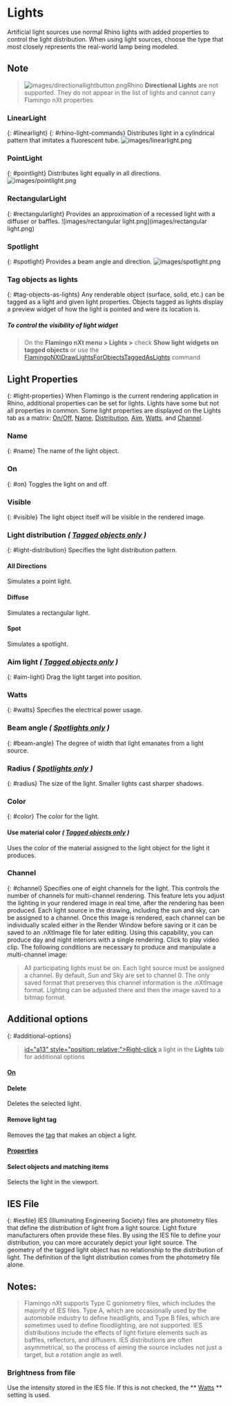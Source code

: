 ---
---


# Lights
Artificial light sources use normal Rhino lights with added properties to control the light distribution. When using light sources, choose the type that most closely represents the real-world lamp being modeled.

## Note

>![images/directionallightbutton.png](images/directionallightbutton.png)Rhino **Directional Lights** are not supported. They do not appear in the list of lights and cannot carry Flamingo nXt properties.

### LinearLight
{: #linearlight}
{: #rhino-light-commands}
Distributes light in a cylindrical pattern that imitates a fluorescent tube.
![images/linearlight.png](images/linearlight.png)

### PointLight
{: #pointlight}
Distributes light equally in all directions.
![images/pointlight.png](images/pointlight.png)

### RectangularLight
{: #rectangularlight}
Provides an approximation of a recessed light with a diffuser or baffles.
![images/rectangular light.png](images/rectangular light.png)

### Spotlight
{: #spotlight}
Provides a beam angle and direction.
![images/spotlight.png](images/spotlight.png)

### Tag objects as lights
{: #tag-objects-as-lights}
Any renderable object (surface, solid, etc.) can be tagged as a light and given light properties.
Objects tagged as lights display a preview widget of how the light is pointed and were its location is.

##### To control the visibility of light widget

>On the **Flamingo nXt menu &gt; Lights &gt;** check **Show light widgets on tagged objects** or use the [FlamingoNXtDrawLightsForObjectsTaggedAsLights](flamingo-command-list.html#flamingonxtdrawlightsforobjectstaggedaslights) command

## Light Properties
{: #light-properties}
When Flamingo is the current rendering application in Rhino, additional properties can be set for lights. Lights have some but not all properties in common.
Some light properties are displayed on the Lights tab as a matrix: [On/Off](lights-tab.html#on), [Name](lights-tab.html#name), [Distribution](lights-tab.html#light-distribution), [Aim](lights-tab.html#aim-light), [Watts](lights-tab.html#watts), and [Channel](lights-tab.html#channel).

### Name
{: #name}
The name of the light object.

### On
{: #on}
Toggles the light on and off.

### Visible
{: #visible}
The light object itself will be visible in the rendered image.

### Light distribution *( [Tagged objects only](#tag-objects-as-lights) )* 
{: #light-distribution}
Specifies the light distribution pattern.

#### All Directions
Simulates a point light.

#### Diffuse
Simulates a rectangular light.

#### Spot
Simulates a spotlight.

### Aim light *( [Tagged objects only](#tag-objects-as-lights) )* 
{: #aim-light}
Drag the light target into position.

### Watts
{: #watts}
Specifies the electrical power usage.

### Beam angle *( [Spotlights only](lights-tab.html#spotlight) )* 
{: #beam-angle}
The degree of width that light emanates from a light source.

### Radius *( [Spotlights only](lights-tab.html#spotlight) )* 
{: #radius}
The size of the light. Smaller lights cast sharper shadows.

### Color
{: #color}
The color for the light.

#### Use material color *( [Tagged objects only](#tag-objects-as-lights) )* 
Uses the color of the material assigned to the light object for the light it produces.

### Channel
{: #channel}
Specifies one of eight channels for the light.
This controls the number of channels for multi-channel rendering.
This feature lets you adjust the lighting in your rendered image in real time, after the rendering has been produced. Each light source in the drawing, including the sun and sky, can be assigned to a channel. Once this image is rendered, each channel can be individually scaled either in the Render Window before saving or it can be saved to an .nXtImage file for later editing. Using this capability, you can produce day and night interiors with a single rendering.
Click to play video clip.
The following conditions are necessary to produce and manipulate a multi-channel image:

>All participating lights must be on.
>Each light source must be assigned a channel. By default, Sun and Sky are set to channel 0.
>The only saved format that preserves this channel information is the .nXtImage format. Lighting can be adjusted there and then the image saved to a bitmap format.

## Additional options
{: #additional-options}

> [id="a13" style="position: relative;">Right-click]() a light in the **Lights** tab for additional options

####  [On](lights-tab.html#on) 

#### Delete
Deletes the selected light.

#### Remove light tag
Removes the [tag](lights-tab.html#tag-objects-as-lights) that makes an object a light.

####  [Properties](lights-tab.html#light-properties) 

#### Select objects and matching items
Selects the light in the viewport.

## IES File
{: #iesfile}
IES (Illuminating Engineering Society) files are photometry files that define the distribution of light from a light source. Light fixture manufacturers often provide these files. By using the IES file to define your distribution, you can more accurately depict your light source. The geometry of the tagged light object has no relationship to the distribution of light. The definition of the light distribution comes from the photometry file alone.

## Notes:

>Flamingo nXt supports Type C goniometry files, which includes the majority of IES files. Type A, which are occasionally used by the automobile industry to define headlights, and Type B files, which are sometimes used to define floodlighting, are not supported.
>IES distributions include the effects of light fixture elements such as baffles, reflectors, and diffusers.
>IES distributions are often asymmetrical, so the process of aiming the source includes not just a target, but a rotation angle as well.

### Brightness from file
Use the intensity stored in the IES file. If this is not checked, the ** [Watts](lights-tab.html#watts) ** setting is used.

